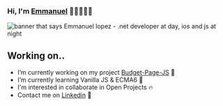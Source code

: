 ### Hi, I'm [Emmanuel](https://manelpz.github.io) 👋🏻👨🏻‍💻
<img src="https://github.com/manelpz/manelpz/blob/master/Image/1.png" alt="banner that says Emmanuel lopez - .net developer at day, ios and js at night">


## Working on.. 

- I’m currently working on my project [Budget-Page-JS](https://github.com/manelpz/Budget-Page-JS) 🔨
- I’m currently learning Vanilla JS & ECMA6 📕 
- I'm interested in collaborate in Open Projects 🔥 
- Contact me on [Linkedin](https://www.linkedin.com/in/manelpz/) 💬 






